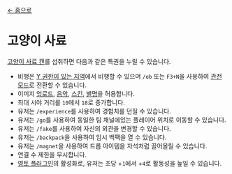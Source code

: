 [← 홈으로](../)
# 고양이 사료
[고양이 사료 캔](../item/canned_cat.md)를 섭취하면 다음과 같은 특권을 누릴 수 있습니다.

- 비행은 [Y 권한이 있는 지역](../item/land_book.md#y-비행)에서 비행할 수 있으며 `/ob` 또는 `F3+N`을 사용하여 [관전 모드](https://minecraft.fandom.com/ko/wiki/관전자_모드)로 전환할 수 있습니다.
- 이미지 [업로드](https://discord.com/channels/799977829805981716/1050904585746784258), [음악](https://discord.com/channels/799977829805981716/1050912245758050326), [스킨](https://discord.com/channels/799977829805981716/1052733588765937694), [별명](https://discord.com/channels/799977829805981716/1052733336138825808)을 허용합니다.
- 최대 시야 거리를 `10`에서 `18`로 증가합니다.
- 유저는 `/experience`를 사용하여 경험치를 던질 수 있습니다.
- 유저는 `/go`를 사용하여 동일한 팀 채널에있는 플레이어 위치로 이동할 수 있습니다.
- 유저는 `/fake`를 사용하여 자신의 외관을 변경할 수 있습니다.
- 유저는 `/backpack`을 사용하여 임시 백팩을 열 수 있습니다.
- 유저는 `/magnet`을 사용하여 드롭 아이템을 자석처럼 끌어올릴 수 있습니다.
- 연결 수 제한을 무시합니다.
- [영토 플러그인](../item/land_book.md#활성)의 활성화로, 유저는 초당 +`1`에서 +`4`로 활동성을 높일 수 있습니다.
